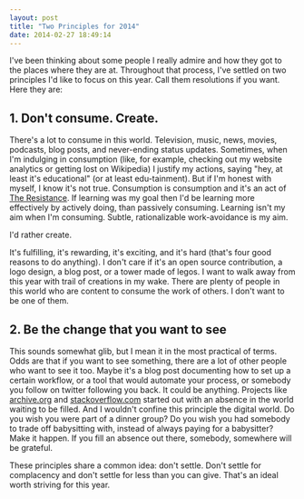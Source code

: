 ```yaml
---
layout: post
title: "Two Principles for 2014"
date: 2014-02-27 18:49:14
---
```


I've been thinking about some people I really admire and how they got to the places where they are at. Throughout that process, I've settled on two principles I'd like to focus on this year. Call them resolutions if you want. Here they are:

## 1. Don't consume. Create.

There's a lot to consume in this world. Television, music, news, movies, podcasts, blog posts, and never-ending status updates. Sometimes, when I'm indulging in consumption (like, for example, checking out my website analytics or getting lost on Wikipedia) I justify my actions, saying "hey, at least it's educational" (or at least edu-tainment). But if I'm honest with myself, I know it's not true. Consumption is consumption and it's an act of [The Resistance][1]. If learning was my goal then I'd be learning more effectively by actively doing, than passively consuming. Learning isn't my aim when I'm consuming. Subtle, rationalizable work-avoidance is my aim.

 [1]: http://zenhabits.net/the-reason-you%E2%80%99re-stuck/

I'd rather create.

It's fulfilling, it's rewarding, it's exciting, and it's hard (that's four good reasons to do anything). I don't care if it's an open source contribution, a logo design, a blog post, or a tower made of legos. I want to walk away from this year with trail of creations in my wake. There are plenty of people in this world who are content to consume the work of others. I don't want to be one of them.

## 2. Be the change that you want to see

This sounds somewhat glib, but I mean it in the most practical of terms. Odds are that if you want to see something, there are a lot of other people who want to see it too. Maybe it's a blog post documenting how to set up a certain workflow, or a tool that would automate your process, or somebody you follow on twitter following you back. It could be anything. Projects like [archive.org][2] and [stackoverflow.com][3] started out with an absence in the world waiting to be filled. And I wouldn't confine this principle the digital world. Do you wish you were part of a dinner group? Do you wish you had somebody to trade off babysitting with, instead of always paying for a babysitter? Make it happen. If you fill an absence out there, somebody, somewhere will be grateful.

 [2]: https://archive.org/
 [3]: http://stackoverflow.com/

These principles share a common idea: don't settle. Don't settle for complacency and don't settle for less than you can give. That's an ideal worth striving for this year.